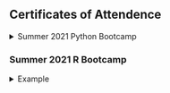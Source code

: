 ## Certificates of Attendence

<details close>
<summary> Summer 2021 Python Bootcamp </summary>
  
[Brandon William](https://www.palmetto.clemson.edu/palmetto/images/training/2021_summer_python/bew3.JPG)
  
</details>


### Summer 2021 R Bootcamp

<details>
<summary>Example</summary>
[abc]<img src="https://apaskulin.github.io/waxtechnical/images/pup.jpg" width="500">
</details>
